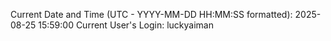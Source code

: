 Current Date and Time (UTC - YYYY-MM-DD HH:MM:SS formatted): 2025-08-25 15:59:00
Current User's Login: luckyaiman
